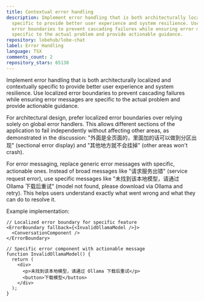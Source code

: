 ```yaml
---
title: Contextual error handling
description: Implement error handling that is both architecturally localized and contextually
  specific to provide better user experience and system resilience. Use localized
  error boundaries to prevent cascading failures while ensuring error messages are
  specific to the actual problem and provide actionable guidance.
repository: lobehub/lobe-chat
label: Error Handling
language: TSX
comments_count: 2
repository_stars: 65138
---
```


Implement error handling that is both architecturally localized and contextually specific to provide better user experience and system resilience. Use localized error boundaries to prevent cascading failures while ensuring error messages are specific to the actual problem and provide actionable guidance.

For architectural design, prefer localized error boundaries over relying solely on global error handlers. This allows different sections of the application to fail independently without affecting other areas, as demonstrated in the discussion: "外面是全页面的，里面加的话可以做到分区出现" (sectional error display) and "其他地方就不会挂掉" (other areas won't crash).

For error messaging, replace generic error messages with specific, actionable ones. Instead of broad messages like "请求服务出错" (service request error), use specific messages like "未找到该本地模型，请通过 Ollama 下载后重试" (model not found, please download via Ollama and retry). This helps users understand exactly what went wrong and what they can do to resolve it.

Example implementation:
```tsx
// Localized error boundary for specific feature
<ErrorBoundary fallback={<InvalidOllamaModel />}>
  <ConversationComponent />
</ErrorBoundary>

// Specific error component with actionable message
function InvalidOllamaModel() {
  return (
    <div>
      <p>未找到该本地模型，请通过 Ollama 下载后重试</p>
      <button>下载模型</button>
    </div>
  );
}
```